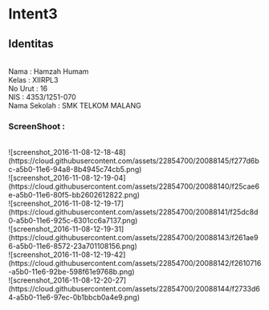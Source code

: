 <h1>Intent3</h1>

<h2>Identitas</h2>

<br>
Nama : Hamzah Humam
<br>
Kelas : XIIRPL3 
<br>
No Urut : 16
<br>
NIS : 4353/1251-070 
<br>
Nama Sekolah : SMK TELKOM MALANG 
<br>
<h3>ScreenShoot : </h3>

<br>
![screenshot_2016-11-08-12-18-48](https://cloud.githubusercontent.com/assets/22854700/20088145/f277d6bc-a5b0-11e6-94a8-8b4945c74cb5.png)
<br>
![screenshot_2016-11-08-12-19-04](https://cloud.githubusercontent.com/assets/22854700/20088140/f25cae6e-a5b0-11e6-80f5-bb2602612822.png)
<br>
![screenshot_2016-11-08-12-19-17](https://cloud.githubusercontent.com/assets/22854700/20088141/f25dc8d0-a5b0-11e6-925c-6301cc6a7137.png)
<br>
![screenshot_2016-11-08-12-19-31](https://cloud.githubusercontent.com/assets/22854700/20088143/f261ae96-a5b0-11e6-8572-23a701108156.png)
<br>
![screenshot_2016-11-08-12-19-42](https://cloud.githubusercontent.com/assets/22854700/20088142/f2610716-a5b0-11e6-92be-598f61e9768b.png)
<br>
![screenshot_2016-11-08-12-20-27](https://cloud.githubusercontent.com/assets/22854700/20088144/f2733d64-a5b0-11e6-97ec-0b1bbcb0a4e9.png)
